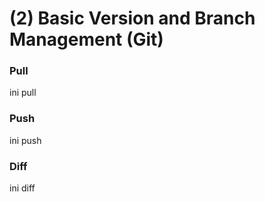 # (2) Basic Version and Branch Management (Git)

### Pull
ini pull
### Push
ini push
### Diff
ini diff
